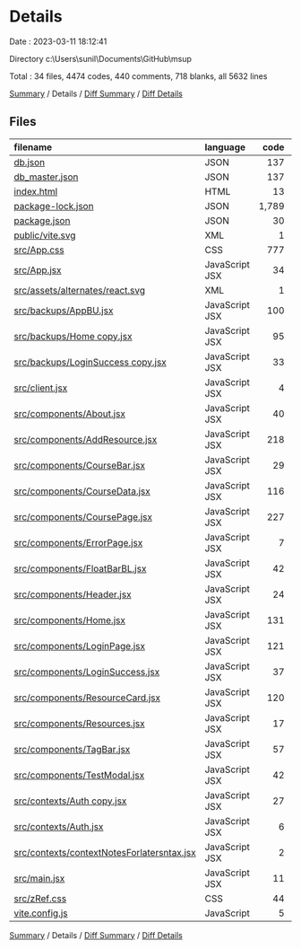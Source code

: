 # Details

Date : 2023-03-11 18:12:41

Directory c:\\Users\\sunil\\Documents\\GitHub\\msup

Total : 34 files,  4474 codes, 440 comments, 718 blanks, all 5632 lines

[Summary](results.md) / Details / [Diff Summary](diff.md) / [Diff Details](diff-details.md)

## Files
| filename | language | code | comment | blank | total |
| :--- | :--- | ---: | ---: | ---: | ---: |
| [db.json](/db.json) | JSON | 137 | 0 | 0 | 137 |
| [db_master.json](/db_master.json) | JSON | 137 | 0 | 0 | 137 |
| [index.html](/index.html) | HTML | 13 | 0 | 1 | 14 |
| [package-lock.json](/package-lock.json) | JSON | 1,789 | 0 | 1 | 1,790 |
| [package.json](/package.json) | JSON | 30 | 0 | 1 | 31 |
| [public/vite.svg](/public/vite.svg) | XML | 1 | 0 | 0 | 1 |
| [src/App.css](/src/App.css) | CSS | 777 | 130 | 238 | 1,145 |
| [src/App.jsx](/src/App.jsx) | JavaScript JSX | 34 | 6 | 7 | 47 |
| [src/assets/alternates/react.svg](/src/assets/alternates/react.svg) | XML | 1 | 0 | 0 | 1 |
| [src/backups/AppBU.jsx](/src/backups/AppBU.jsx) | JavaScript JSX | 100 | 32 | 32 | 164 |
| [src/backups/Home copy.jsx](/src/backups/Home%20copy.jsx) | JavaScript JSX | 95 | 28 | 25 | 148 |
| [src/backups/LoginSuccess copy.jsx](/src/backups/LoginSuccess%20copy.jsx) | JavaScript JSX | 33 | 10 | 13 | 56 |
| [src/client.jsx](/src/client.jsx) | JavaScript JSX | 4 | 0 | 4 | 8 |
| [src/components/About.jsx](/src/components/About.jsx) | JavaScript JSX | 40 | 0 | 6 | 46 |
| [src/components/AddResource.jsx](/src/components/AddResource.jsx) | JavaScript JSX | 218 | 27 | 46 | 291 |
| [src/components/CourseBar.jsx](/src/components/CourseBar.jsx) | JavaScript JSX | 29 | 1 | 11 | 41 |
| [src/components/CourseData.jsx](/src/components/CourseData.jsx) | JavaScript JSX | 116 | 0 | 0 | 116 |
| [src/components/CoursePage.jsx](/src/components/CoursePage.jsx) | JavaScript JSX | 227 | 72 | 94 | 393 |
| [src/components/ErrorPage.jsx](/src/components/ErrorPage.jsx) | JavaScript JSX | 7 | 0 | 2 | 9 |
| [src/components/FloatBarBL.jsx](/src/components/FloatBarBL.jsx) | JavaScript JSX | 42 | 3 | 14 | 59 |
| [src/components/Header.jsx](/src/components/Header.jsx) | JavaScript JSX | 24 | 0 | 4 | 28 |
| [src/components/Home.jsx](/src/components/Home.jsx) | JavaScript JSX | 131 | 30 | 46 | 207 |
| [src/components/LoginPage.jsx](/src/components/LoginPage.jsx) | JavaScript JSX | 121 | 38 | 45 | 204 |
| [src/components/LoginSuccess.jsx](/src/components/LoginSuccess.jsx) | JavaScript JSX | 37 | 10 | 14 | 61 |
| [src/components/ResourceCard.jsx](/src/components/ResourceCard.jsx) | JavaScript JSX | 120 | 28 | 44 | 192 |
| [src/components/Resources.jsx](/src/components/Resources.jsx) | JavaScript JSX | 17 | 1 | 4 | 22 |
| [src/components/TagBar.jsx](/src/components/TagBar.jsx) | JavaScript JSX | 57 | 11 | 22 | 90 |
| [src/components/TestModal.jsx](/src/components/TestModal.jsx) | JavaScript JSX | 42 | 3 | 20 | 65 |
| [src/contexts/Auth copy.jsx](/src/contexts/Auth%20copy.jsx) | JavaScript JSX | 27 | 3 | 8 | 38 |
| [src/contexts/Auth.jsx](/src/contexts/Auth.jsx) | JavaScript JSX | 6 | 6 | 6 | 18 |
| [src/contexts/contextNotesForlatersntax.jsx](/src/contexts/contextNotesForlatersntax.jsx) | JavaScript JSX | 2 | 0 | 2 | 4 |
| [src/main.jsx](/src/main.jsx) | JavaScript JSX | 11 | 0 | 2 | 13 |
| [src/zRef.css](/src/zRef.css) | CSS | 44 | 0 | 4 | 48 |
| [vite.config.js](/vite.config.js) | JavaScript | 5 | 1 | 2 | 8 |

[Summary](results.md) / Details / [Diff Summary](diff.md) / [Diff Details](diff-details.md)